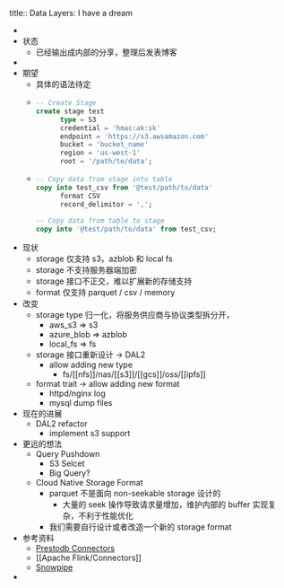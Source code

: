 title:: Data Layers: I have a dream

-
- 状态
	- 已经输出成内部的分享，整理后发表博客
-
- 期望
	- 具体的语法待定
	- ```sql
	  -- Create Stage
	  create stage test
	        type = S3
	        credential = 'hmac:ak:sk'
	        endpoint = 'https://s3.awsamazon.com'
	        bucket = 'bucket_name'
	        region = 'us-west-1'
	        root = '/path/to/data';
	  ```
	- ```sql
	  -- Copy data from stage into table
	  copy into test_csv from '@test/path/to/data'
	        format CSV
	        record_delimitor = ',';
	        
	  -- Copy data from table to stage
	  copy into '@test/path/to/data' from test_csv;
	  ```
- 现状
	- storage  仅支持 s3，azblob 和 local fs
	- storage 不支持服务器端加密
	- storage 接口不正交，难以扩展新的存储支持
	- format 仅支持 parquet / csv / memory
- 改变
	- storage type 归一化，将服务供应商与协议类型拆分开，
		- aws_s3 => s3
		- azure_blob => azblob
		- local_fs => fs
	- storage 接口重新设计 -> DAL2
		- allow adding new type
			- fs/[[nfs]]/nas/[[s3]]/[[gcs]]/oss/[[ipfs]]
	- format trait -> allow adding new format
		- httpd/nginx log
		- mysql dump files
- 现在的进展
	- DAL2 refactor
		- implement s3 support
- 更远的想法
	- Query Pushdown
		- S3 Selcet
		- Big Query?
	- Cloud Native Storage Format
		- parquet 不是面向 non-seekable storage 设计的
			- 大量的 seek 操作导致请求量增加，维护内部的 buffer 实现复杂，不利于性能优化
		- 我们需要自行设计或者改造一个新的 storage format
- 参考资料
	- [Prestodb Connectors](https://prestodb.io/docs/current/connector.html)
	- [[Apache Flink/Connectors]]
	- [Snowpipe](https://docs.snowflake.com/en/user-guide/data-load-snowpipe-intro.html)
-